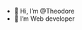 - 👋 Hi, I’m @Theodore
- 👀 I’m Web developer



<!---
- 🌱 I’m currently learning ...Web development
Theodore-oo/Theodore-oo is a ✨ special ✨ repository because its `README.md` (this file) appears on your GitHub profile.
You can click the Preview link to take a look at your changes.
--->
